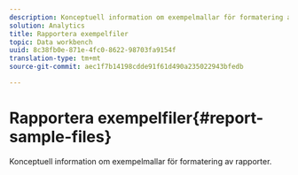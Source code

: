 ```yaml
---
description: Konceptuell information om exempelmallar för formatering av rapporter.
solution: Analytics
title: Rapportera exempelfiler
topic: Data workbench
uuid: 8c38fb0e-871e-4fc0-8622-98703fa9154f
translation-type: tm+mt
source-git-commit: aec1f7b14198cdde91f61d490a235022943bfedb

---
```



# Rapportera exempelfiler{#report-sample-files}

Konceptuell information om exempelmallar för formatering av rapporter.

